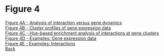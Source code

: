 # Figure 4

[Figure 4A - Analysis of interaction versus gene dynamics](../Scripts/Fig4A_Interaction_Gene_Distance.md)<br>
[Figure 4B - Cluster profiles of gene expression data](../Scripts/Fig4B_RNA_ClusterProfiles.md)<br>
[Figure 4C - Hue-based enrichment analysis of interactions at gene clusters](../Scripts/Fig4C_RNA_ClusterEnrichment.md)<br>
[Figure 4D - Examples: Gene expression data](../Scripts/Fig4D_Examples_GeneExpression.md)<br>
[Figure 4E - Examples: Interactions](../Scripts/Fig4E_Examples_Interactions.md)<br>
[Back](../README.md)
